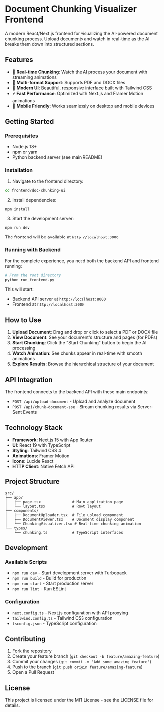 # Document Chunking Visualizer Frontend

A modern React/Next.js frontend for visualizing the AI-powered document chunking process. Upload documents and watch in real-time as the AI breaks them down into structured sections.

## Features

- 🔄 **Real-time Chunking**: Watch the AI process your document with streaming animations
- 📄 **Multi-format Support**: Supports PDF and DOCX files
- 🎨 **Modern UI**: Beautiful, responsive interface built with Tailwind CSS
- ⚡ **Fast Performance**: Optimized with Next.js and Framer Motion animations
- 📱 **Mobile Friendly**: Works seamlessly on desktop and mobile devices

## Getting Started

### Prerequisites

- Node.js 18+ 
- npm or yarn
- Python backend server (see main README)

### Installation

1. Navigate to the frontend directory:
```bash
cd frontend/doc-chunking-ui
```

2. Install dependencies:
```bash
npm install
```

3. Start the development server:
```bash
npm run dev
```

The frontend will be available at `http://localhost:3000`

### Running with Backend

For the complete experience, you need both the backend API and frontend running:

```bash
# From the root directory
python run_frontend.py
```

This will start:
- Backend API server at `http://localhost:8000`
- Frontend at `http://localhost:3000`

## How to Use

1. **Upload Document**: Drag and drop or click to select a PDF or DOCX file
2. **View Document**: See your document's structure and pages (for PDFs)
3. **Start Chunking**: Click the "Start Chunking" button to begin the AI processing
4. **Watch Animation**: See chunks appear in real-time with smooth animations
5. **Explore Results**: Browse the hierarchical structure of your document

## API Integration

The frontend connects to the backend API with these main endpoints:

- `POST /api/upload-document` - Upload and analyze document
- `POST /api/chunk-document-sse` - Stream chunking results via Server-Sent Events

## Technology Stack

- **Framework**: Next.js 15 with App Router
- **UI**: React 19 with TypeScript
- **Styling**: Tailwind CSS 4
- **Animations**: Framer Motion
- **Icons**: Lucide React
- **HTTP Client**: Native Fetch API

## Project Structure

```
src/
├── app/
│   ├── page.tsx              # Main application page
│   └── layout.tsx            # Root layout
├── components/
│   ├── DocumentUploader.tsx  # File upload component
│   ├── DocumentViewer.tsx    # Document display component
│   └── ChunkingVisualizer.tsx # Real-time chunking animation
└── types/
    └── chunking.ts           # TypeScript interfaces
```

## Development

### Available Scripts

- `npm run dev` - Start development server with Turbopack
- `npm run build` - Build for production
- `npm run start` - Start production server
- `npm run lint` - Run ESLint

### Configuration

- `next.config.ts` - Next.js configuration with API proxying
- `tailwind.config.ts` - Tailwind CSS configuration
- `tsconfig.json` - TypeScript configuration

## Contributing

1. Fork the repository
2. Create your feature branch (`git checkout -b feature/amazing-feature`)
3. Commit your changes (`git commit -m 'Add some amazing feature'`)
4. Push to the branch (`git push origin feature/amazing-feature`)
5. Open a Pull Request

## License

This project is licensed under the MIT License - see the LICENSE file for details.
